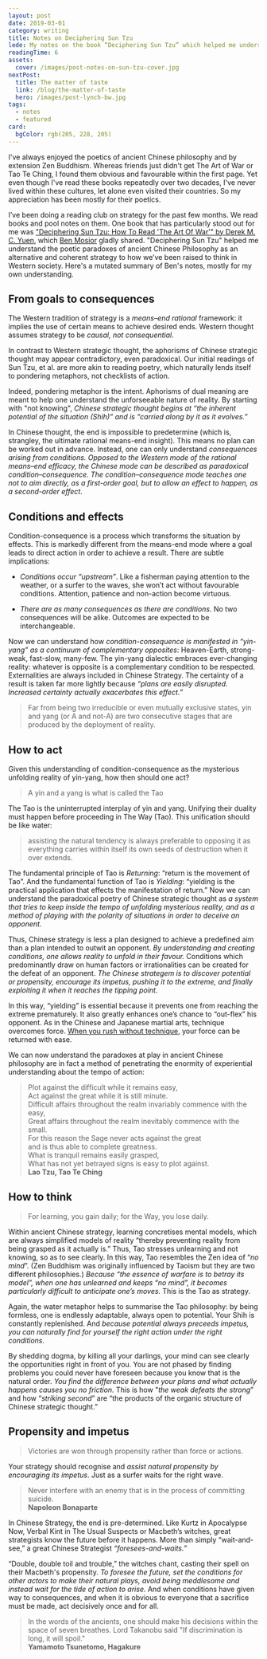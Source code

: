 ```yaml
---
layout: post
date: 2019-03-01
category: writing
title: Notes on Deciphering Sun Tzu
lede: My notes on the book “Deciphering Sun Tzu” which helped me understand the poetic paradoxes of ancient Chinese Philosophy as an alternative and coherent strategy of condition-consequence, as opposed to the Western rational means-end strategy I’ve been raised on.
readingTime: 6
assets:
  cover: /images/post-notes-on-sun-tzu-cover.jpg
nextPost:
  title: The matter of taste
  link: /blog/the-matter-of-taste
  hero: /images/post-lynch-bw.jpg
tags: 
  - notes
  - featured
card:
  bgColor: rgb(205, 228, 205)
---
```


‪I've always enjoyed the poetics of ancient Chinese philosophy and by extension Zen Buddhism.‬ ‪Whereas friends just didn't get The Art of War or Tao Te Ching, I found them obvious and favourable within the first page. Yet even though I've read these books repeatedly over two decades, I've never lived within these cultures, let alone even visited their countries. So my appreciation has been mostly for their poetics.

I’ve been doing a reading club on strategy for the past few months. We read books and pool notes on them. One book that has particularly stood out for me was ["Deciphering Sun Tzu: How To Read 'The Art Of War'" by Derek M. C. Yuen](https://www.amazon.com/Deciphering-Sun-Tzu-How-Read/dp/0199373515), which [Ben Mosior](https://twitter.com/BenMosior) gladly shared. "Deciphering Sun Tzu" helped me understand the poetic paradoxes of ancient Chinese Philosophy as an alternative and coherent strategy to how we’ve been raised to think in Western society. Here's a mutated summary of Ben's notes, mostly for my own understanding.

## From goals to consequences

The Western tradition of strategy is a _means–end rational_ framework: it implies the use of certain means to achieve desired ends. Western thought assumes strategy to be _causal, not consequential_.

In contrast to Western strategic thought, the aphorisms of Chinese strategic thought may appear contradictory, even paradoxical. Our initial readings of Sun Tzu, et al. are more akin to reading poetry, which naturally lends itself to pondering metaphors, not checklists of action.

Indeed, pondering metaphor is the intent. Aphorisms of dual meaning are meant to help one understand the unforseeable nature of reality. By starting with "not knowing", _Chinese strategic thought begins at “the inherent potential of the situation (Shih)” and is “carried along by it as it evolves.”_

In Chinese thought, the end is impossible to predetermine (which is, strangley, the ultimate rational means-end insight). This means no plan can be worked out in advance. Instead, one can only understand _consequences arising from conditions._ _Opposed to the Western mode of the rational means–end efficacy, the Chinese mode can be described as paradoxical condition–consequence._ _The condition–consequence mode teaches one not to aim directly, as a first-order goal, but to allow an effect to happen, as a second-order effect._

## Conditions and effects

Condition-consequence is a process which transforms the situation by effects. This is markedly different from the means-end mode where a goal leads to direct action in order to achieve a result. There are subtle implications:

- _Conditions occur “upstream”_. Like a fisherman paying attention to the weather, or a surfer to the waves, she won’t act without favourable conditions. Attention, patience and non-action become virtuous.

- _There are as many consequences as there are conditions._ No two consequences will be alike. Outcomes are expected to be interchangeable.

Now we can understand how _condition-consequence is manifested in “yin-yang” as a continuum of complementary opposites_: Heaven-Earth, strong-weak, fast-slow, many-few. The yin-yang dialectic embraces ever-changing reality: whatever is opposite is a complementary condition to be respected. Externalities are always included in Chinese Strategy. The certainty of a result is taken far more lightly because _“plans are easily disrupted. Increased certainty actually exacerbates this effect.”_

> Far from being two irreducible or even mutually exclusive states, yin and yang (or A and not-A) are two consecutive stages that are produced by the deployment of reality.

## How to act

Given this understanding of condition-consequence as the mysterious unfolding reality of yin-yang, how then should one act?

> A yin and a yang is what is called the Tao

The Tao is the uninterrupted interplay of yin and yang. Unifying their duality must happen before proceeding in The Way (Tao). This unification should be like water:

> assisting the natural tendency is always preferable to opposing it as everything carries within itself its own seeds of destruction when it over extends.

The fundamental principle of Tao is _Returning_: “return is the movement of Tao”. And the fundamental function of Tao is _Yielding_: “yielding is the practical application that effects the manifestation of return.” Now we can understand the paradoxical poetry of Chinese strategic thought as _a system that tries to keep inside the tempo of unfolding mysterious reality, and as a method of playing with the polarity of situations in order to deceive an opponent._

Thus, Chinese strategy is less a plan designed to achieve a predefined aim than a plan intended to outwit an opponent. _By understanding and creating conditions, one allows reality to unfold in their favour._ Conditions which predominantly draw on human factors or irrationalities can be created for the defeat of an opponent. _The Chinese strategem is to discover potential or propensity, encourage its impetus, pushing it to the extreme, and finally exploiting it when it reaches the tipping point._

In this way, “yielding” is essential because it prevents one from reaching the extreme prematurely. It also greatly enhances one’s chance to “out-flex” his opponent. As in the Chinese and Japanese martial arts, technique overcomes force. [When you rush without technique](https://youtu.be/oKMrSvDCzkc), your force can be returned with ease.

We can now understand the paradoxes at play in ancient Chinese philosophy are in fact a method of penetrating the enormity of experiential understanding about the tempo of action:

> Plot against the difficult while it remains easy,<br>Act against the great while it is still minute.<br>Difficult affairs throughout the realm invariably commence with the easy,<br>Great affairs throughout the realm inevitably commence with the small.<br>For this reason the Sage never acts against the great<br>and is thus able to complete greatness.<br>What is tranquil remains easily grasped,<br>What has not yet betrayed signs is easy to plot against.<br>**Lao Tzu, Tao Te Ching**

## How to think

> For learning, you gain daily; for the Way, you lose daily.

Within ancient Chinese strategy, learning concretises mental models, which are always simplified models of reality “thereby preventing reality from being grasped as it actually is.” Thus, Tao stresses unlearning and not knowing, so as to see clearly. In this way, Tao resembles the Zen idea of “_no mind_”. (Zen Buddhism was originally influenced by Taoism but they are two different philosophies.) _Because “the essence of warfare is to betray its model”, when one has unlearned and keeps “no mind”, it becomes particularly difficult to anticipate one’s moves._ This is the Tao as strategy.

Again, the water metaphor helps to summarise the Tao philosophy: by being formless, one is endlessly adaptable, always open to potential. Your Shih is constantly replenished. And _because potential always preceeds impetus, you can naturally find for yourself the right action under the right conditions._

<!-- One must find the leverage point and the timing before acting. -->

By shedding dogma, by killing all your darlings, your mind can see clearly the opportunities right in front of you. You are not phased by finding problems you could never have foreseen because you know that is the natural order. _You find the difference between your plans and what actually happens causes you no friction._ This is how "_the weak defeats the strong_” and how “_striking second_” are “the products of the organic structure of Chinese strategic thought.”

## Propensity and impetus

> Victories are won through propensity rather than force or actions.

Your strategy should recognise and _assist natural propensity by encouraging its impetus_. Just as a surfer waits for the right wave.

> Never interfere with an enemy that is in the process of committing suicide.<br>**Napoleon Bonaparte**

In Chinese Strategy, the end is pre-determined. Like Kurtz in Apocalypse Now, Verbal Kint in The Usual Suspects or Macbeth’s witches, great strategists know the future before it happens. More than simply “wait-and-see,” a great Chinese Strategist _“foresees-and-waits.”_

“Double, double toil and trouble,” the witches chant, casting their spell on their Macbeth's propensity. _To foresee the future, set the conditions for other actors to make their natural plays, avoid being meddlesome and instead wait for the tide of action to arise._ And when conditions have given way to consequences, and when it is obvious to everyone that a sacrifice must be made, act decisively once and for all.

> In the words of the ancients, one should make his decisions within the space of seven breathes. Lord Takanobu said "If discrimination is long, it will spoil."<br>**Yamamoto Tsunetomo, Hagakure**
